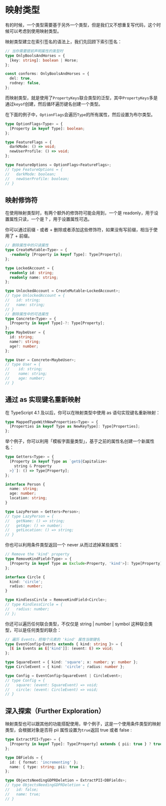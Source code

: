 # 映射类型

有的时候，一个类型需要基于另外一个类型，但是我们又不想重复写代码，这个时候可以考虑到使用映射类型。

映射类型建立在索引签名的语法上，我们先回顾下索引签名：

```typescript
// 当你需要提前声明属性的类型时
type OnlyBoolsAndHorses = {
  [key: string]: boolean | Horse;
};

const conforms: OnlyBoolsAndHorses = {
  del: true,
  rodney: false,
};
```

而映射类型，就是使用了`PropertyKeys`联合类型的泛型，其中`PropertyKeys`多是通过`keyof`创建，然后循环遍历键名创建一个类型。

在下面的例子中，`OptionFlags`会遍历`Type`的所有属性，然后设置为布尔类型。

```typescript
type OptionFlags<Type> = {
  [Property in keyof Type]: boolean;
};

type FeatureFlags = {
  darkMode: () => void;
  newUserProfile: () => void;
};

type FeatureOptions = OptionFlags<FeatureFlags>;
// type FeatureOptions = {
//   darkMode: boolean;
//   newUserProfile: boolean;
// }
```

## 映射修饰符

在使用映射类型时，有两个额外的修饰符可能会用到，一个是 readonly，用于设置属性只读，一个是 ? ，用于设置属性可选。

你可以通过前缀 - 或者 + 删除或者添加这些修饰符，如果没有写前缀，相当于使用了 + 前缀。

```typescript
// 删除属性中的只读属性
type CreateMutable<Type> = {
  -readonly [Property in keyof Type]: Type[Property];
};

type LockedAccount = {
  readonly id: string;
  readonly name: string;
};

type UnlockedAccount = CreateMutable<LockedAccount>;
// type UnlockedAccount = {
//   id: string;
//   name: string;
// }
// 删除属性中的可选属性
type Concrete<Type> = {
  [Property in keyof Type]-?: Type[Property];
};
type MaybeUser = {
  id: string;
  name?: string;
  age?: number;
};

type User = Concrete<MaybeUser>;
// type User = {
//    id: string;
//    name: string;
//    age: number;
// }
```

## 通过 as 实现键名重新映射

在 TypeScript 4.1 及以后，你可以在映射类型中使用 as 语句实现键名重新映射：

```typescript
type MappedTypeWithNewProperties<Type> = {
  [Properties in keyof Type as NewKeyType]: Type[Properties];
};
```

举个例子，你可以利用「模板字面量类型」，基于之前的属性名创建一个新属性名：

```typescript
type Getters<Type> = {
  [Property in keyof Type as `get${Capitalize<
    string & Property
  >}`]: () => Type[Property];
};

interface Person {
  name: string;
  age: number;
  location: string;
}

type LazyPerson = Getters<Person>;
// type LazyPerson = {
//   getName: () => string;
//   getAge: () => number;
//   getLocation: () => string;
// }
```

你也可以利用条件类型返回一个 never 从而过滤掉某些属性：

```typescript
// Remove the 'kind' property
type RemoveKindField<Type> = {
  [Property in keyof Type as Exclude<Property, 'kind'>]: Type[Property];
};

interface Circle {
  kind: 'circle';
  radius: number;
}

type KindlessCircle = RemoveKindField<Circle>;
// type KindlessCircle = {
//   radius: number;
// };
```

你还可以遍历任何联合类型，不仅仅是 string | number | symbol 这种联合类型，可以是任何类型的联合：

```typescript
// 遍历 Events，把每个元素的 'kind' 属性当做键名
type EventConfig<Events extends { kind: string }> = {
  [E in Events as E['kind']]: (event: E) => void;
};

type SquareEvent = { kind: 'square'; x: number; y: number };
type CircleEvent = { kind: 'circle'; radius: number };

type Config = EventConfig<SquareEvent | CircleEvent>;
// type Config = {
//   square: (event: SquareEvent) => void;
//   circle: (event: CircleEvent) => void;
// }
```

## 深入探索（Further Exploration）

映射类型也可以跟其他的功能搭配使用，举个例子，这是一个使用条件类型的映射类型，会根据对象是否将 pii 属性设置为`true`返回 true 或者 false :

```typescript
type ExtractPII<Type> = {
  [Property in keyof Type]: Type[Property] extends { pii: true } ? true : false;
};

type DBFields = {
  id: { format: 'incrementing' };
  name: { type: string; pii: true };
};

type ObjectsNeedingGDPRDeletion = ExtractPII<DBFields>;
// type ObjectsNeedingGDPRDeletion = {
//   id: false;
//   name: true;
// }
```
